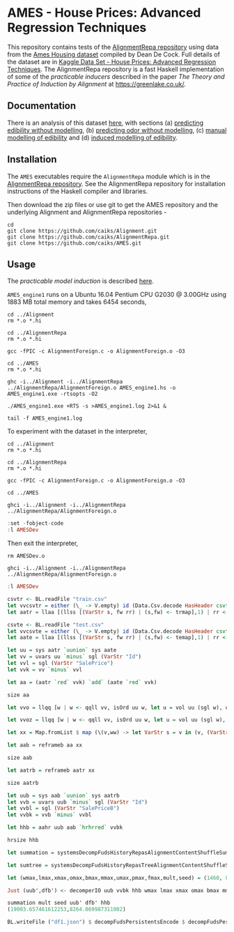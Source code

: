 # AMES - House Prices: Advanced Regression Techniques

This repository contains tests of the [AlignmentRepa repository](https://github.com/caiks/AlignmentRepa) using data from the [Ames Housing dataset](http://jse.amstat.org/v19n3/decock.pdf) compiled by Dean De Cock. Full details of the dataset are in [Kaggle Data Set - House Prices: Advanced Regression Techniques](https://www.kaggle.com/c/house-prices-advanced-regression-techniques/data). The AlignmentRepa repository is a fast Haskell implementation of some of the *practicable inducers* described in the paper *The Theory and Practice of Induction by Alignment* at https://greenlake.co.uk/. 

## Documentation

There is an analysis of this dataset [here](https://greenlake.co.uk/pages/dataset_AMES), with sections (a) [predicting edibility without modelling](https://greenlake.co.uk/pages/dataset_AMES#Predicting_edibility_without_modelling), (b) [predicting odor without modelling](https://greenlake.co.uk/pages/dataset_AMES#Predicting_odor_without_modelling), (c) [manual modelling of edibility](https://greenlake.co.uk/pages/dataset_AMES#Manual_modelling_of_edibility) and (d) [induced modelling of edibility](https://greenlake.co.uk/pages/dataset_AMES#Induced_modelling_of_edibility). 

## Installation

The `AMES` executables require the `AlignmentRepa` module which is in the [AlignmentRepa repository](https://github.com/caiks/AlignmentRepa). See the AlignmentRepa repository for installation instructions of the Haskell compiler and libraries.

Then download the zip files or use git to get the AMES repository and the underlying Alignment and AlignmentRepa repositories -
```
cd
git clone https://github.com/caiks/Alignment.git
git clone https://github.com/caiks/AlignmentRepa.git
git clone https://github.com/caiks/AMES.git
```

## Usage

The *practicable model induction* is described [here](https://greenlake.co.uk/pages/dataset_AMES_model1).

`AMES_engine1` runs on a Ubuntu 16.04 Pentium CPU G2030 @ 3.00GHz using 1883 MB total memory and takes 6454 seconds,

```
cd ../Alignment
rm *.o *.hi

cd ../AlignmentRepa
rm *.o *.hi

gcc -fPIC -c AlignmentForeign.c -o AlignmentForeign.o -O3

cd ../AMES
rm *.o *.hi

ghc -i../Alignment -i../AlignmentRepa ../AlignmentRepa/AlignmentForeign.o AMES_engine1.hs -o AMES_engine1.exe -rtsopts -O2

./AMES_engine1.exe +RTS -s >AMES_engine1.log 2>&1 &

tail -f AMES_engine1.log

```

To experiment with the dataset in the interpreter,
```
cd ../Alignment
rm *.o *.hi

cd ../AlignmentRepa
rm *.o *.hi

gcc -fPIC -c AlignmentForeign.c -o AlignmentForeign.o -O3

cd ../AMES

ghci -i../Alignment -i../AlignmentRepa ../AlignmentRepa/AlignmentForeign.o
```

```hs
:set -fobject-code
:l AMESDev
```
Then exit the interpreter,
```
rm AMESDev.o

ghci -i../Alignment -i../AlignmentRepa ../AlignmentRepa/AlignmentForeign.o
```

```hs
:l AMESDev

csvtr <- BL.readFile "train.csv"
let vvcsvtr = either (\_ -> V.empty) id (Data.Csv.decode HasHeader csvtr :: Either String (V.Vector Train))
let aatr = llaa [(llss [(VarStr s, fw rr) | (s,fw) <- trmap],1) | rr <- V.toList vvcsvtr]

csvte <- BL.readFile "test.csv"
let vvcsvte = either (\_ -> V.empty) id (Data.Csv.decode HasHeader csvte :: Either String (V.Vector Test))
let aate = llaa [(llss [(VarStr s, fw rr) | (s,fw) <- temap],1) | rr <- V.toList vvcsvte]

let uu = sys aatr `uunion` sys aate
let vv = uvars uu `minus` sgl (VarStr "Id")
let vvl = sgl (VarStr "SalePrice")
let vvk = vv `minus` vvl

let aa = (aatr `red` vvk) `add` (aate `red` vvk)

size aa

let vvo = llqq [w | w <- qqll vv, isOrd uu w, let u = vol uu (sgl w), u > 16]

let vvoz = llqq [w | w <- qqll vv, isOrd uu w, let u = vol uu (sgl w), u > 16, let rr = unit (sgl (llss [(w, ValInt 0)])), let bb = aatr `red` sgl w `mul` rr, size bb > 100]

let xx = Map.fromList $ map (\(v,ww) -> let VarStr s = v in (v, (VarStr (s ++ "B"), ww))) $ [(v, bucket 20 aa v) | v <- qqll (vvo `minus` vvoz)] ++ [(VarStr "SalePrice", bucket 20 aatr (VarStr "SalePrice"))] ++ [(v, bucket 20 aa' v) | v <- qqll vvoz, let rr = unit (sgl (llss [(v, ValInt 0)])), let bb = aa `red` sgl v `mul` rr, let aa' = trim (aa `red` sgl v `sub` bb)]

let aab = reframeb aa xx

size aab

let aatrb = reframeb aatr xx

size aatrb

let uub = sys aab `uunion` sys aatrb
let vvb = uvars uub `minus` sgl (VarStr "Id")
let vvbl = sgl (VarStr "SalePriceB")
let vvbk = vvb `minus` vvbl

let hhb = aahr uub aab `hrhrred` vvbk

hrsize hhb

let summation = systemsDecompFudsHistoryRepasAlignmentContentShuffleSummation_u

let sumtree = systemsDecompFudsHistoryRepasTreeAlignmentContentShuffleSummation_u

let (wmax,lmax,xmax,omax,bmax,mmax,umax,pmax,fmax,mult,seed) = (1460, 8, 1460, 10, (10*3), 4, 1460, 1, 10, 3, 5)

Just (uub',dfb') <- decomperIO uub vvbk hhb wmax lmax xmax omax bmax mmax umax pmax fmax mult seed

summation mult seed uub' dfb' hhb
(19003.657461612253,8264.069987311002)

BL.writeFile ("df1.json") $ decompFudsPersistentsEncode $ decompFudsPersistent dfb'

```

